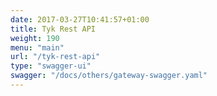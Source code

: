 ```yaml
---
date: 2017-03-27T10:41:57+01:00
title: Tyk Rest API
weight: 190
menu: "main"
url: "/tyk-rest-api"
type: "swagger-ui"
swagger: "/docs/others/gateway-swagger.yaml"
---
```

